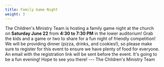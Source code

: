 ```yaml
---
title: Family Game Night
weight: 3
---
```


The Children's Ministry Team is hosting a family game night at the church on **Saturday June 22** from **4:30 to 7:30 PM** in the lower auditorium!  Grab the kids and a game or two to share for a fun night of friendly competition!  We will be providing dinner (pizza, drinks, and cookies!), so please make sure to register for this event to ensure we have plenty of food for everyone.  An email with the registration link will be sent before the event.  It's going to be a fun evening!  Hope to see you there! --- The Children's Ministry Team